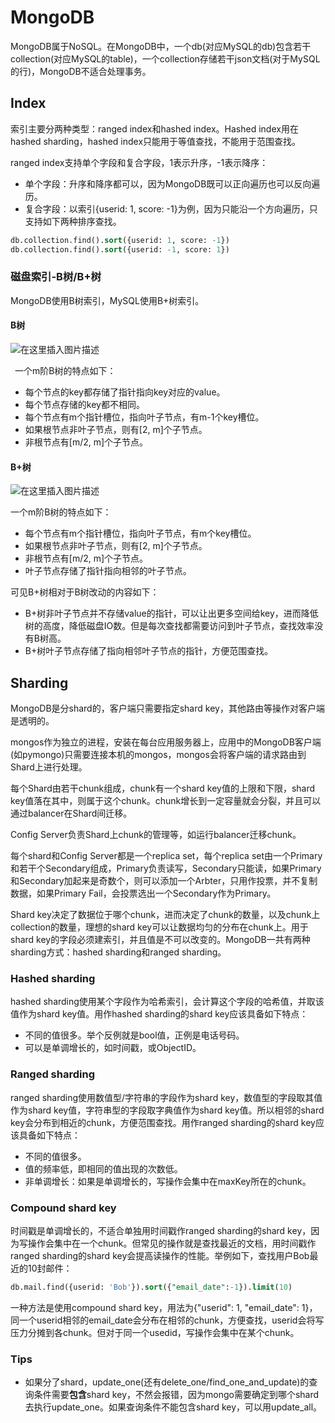 # MongoDB

MongoDB属于NoSQL。在MongoDB中，一个db(对应MySQL的db)包含若干collection(对应MySQL的table)，一个collection存储若干json文档(对于MySQL的行)，MongoDB不适合处理事务。

## Index

索引主要分两种类型：ranged index和hashed index。Hashed index用在hashed sharding，hashed index只能用于等值查找，不能用于范围查找。

ranged index支持单个字段和复合字段，1表示升序，-1表示降序：

* 单个字段：升序和降序都可以，因为MongoDB既可以正向遍历也可以反向遍历。
* 复合字段：以索引{userid: 1, score: -1}为例，因为只能沿一个方向遍历，只支持如下两种排序查找。

```sql
db.collection.find().sort({userid: 1, score: -1})
db.collection.find().sort({userid: -1, score: 1})
```

### 磁盘索引-B树/B+树

MongoDB使用B树索引，MySQL使用B+树索引。

#### B树

![在这里插入图片描述](https://img-blog.csdnimg.cn/img_convert/47af20cfafb34a0a96775356512eced6.png#pic_center)


&ensp;一个m阶B树的特点如下：

* 每个节点的key都存储了指针指向key对应的value。
* 每个节点存储的key都不相同。
* 每个节点有m个指针槽位，指向叶子节点，有m-1个key槽位。
* 如果根节点非叶子节点，则有[2, m]个子节点。
* 非根节点有[m/2, m]个子节点。

#### B+树

![在这里插入图片描述](https://img-blog.csdnimg.cn/img_convert/466f0c5d9485863f4700e11a156053e6.png#pic_center)


一个m阶B树的特点如下：

- 每个节点有m个指针槽位，指向叶子节点，有m个key槽位。
- 如果根节点非叶子节点，则有[2, m]个子节点。
- 非根节点有[m/2, m]个子节点。
- 叶子节点存储了指针指向相邻的叶子节点。

可见B+树相对于B树改动的内容如下：

* B+树非叶子节点并不存储value的指针，可以让出更多空间给key，进而降低树的高度，降低磁盘IO数。但是每次查找都需要访问到叶子节点，查找效率没有B树高。
* B+树叶子节点存储了指向相邻叶子节点的指针，方便范围查找。

## Sharding

MongoDB是分shard的，客户端只需要指定shard key，其他路由等操作对客户端是透明的。

mongos作为独立的进程，安装在每台应用服务器上，应用中的MongoDB客户端(如pymongo)只需要连接本机的mongos，mongos会将客户端的请求路由到Shard上进行处理。

每个Shard由若干chunk组成，chunk有一个shard key值的上限和下限，shard key值落在其中，则属于这个chunk。chunk增长到一定容量就会分裂，并且可以通过balancer在Shard间迁移。

Config Server负责Shard上chunk的管理等，如运行balancer迁移chunk。

每个shard和Config Server都是一个replica set，每个replica set由一个Primary和若干个Secondary组成，Primary负责读写，Secondary只能读，如果Primary和Secondary加起来是奇数个，则可以添加一个Arbter，只用作投票，并不复制数据，如果Primary Fail，会投票选出一个Secondary作为Primary。

Shard key决定了数据位于哪个chunk，进而决定了chunk的数量，以及chunk上collection的数量，理想的shard key可以让数据均匀的分布在chunk上。用于shard key的字段必须建索引，并且值是不可以改变的。MongoDB一共有两种sharding方式：hashed sharding和ranged sharding。

### Hashed sharding

hashed sharding使用某个字段作为哈希索引，会计算这个字段的哈希值，并取该值作为shard key值。用作hashed sharding的shard key应该具备如下特点：

* 不同的值很多。举个反例就是bool值，正例是电话号码。
* 可以是单调增长的，如时间戳，或ObjectID。

### Ranged sharding

ranged sharding使用数值型/字符串的字段作为shard key，数值型的字段取其值作为shard key值，字符串型的字段取字典值作为shard key值。所以相邻的shard key会分布到相近的chunk，方便范围查找。用作ranged sharding的shard key应该具备如下特点：

- 不同的值很多。
- 值的频率低，即相同的值出现的次数低。
- 非单调增长：如果是单调增长的，写操作会集中在maxKey所在的chunk。

### Compound shard key

时间戳是单调增长的，不适合单独用时间戳作ranged sharding的shard key，因为写操作会集中在一个chunk。但常见的操作就是查找最近的文档，用时间戳作ranged sharding的shard key会提高读操作的性能。举例如下，查找用户Bob最近的10封邮件：

```sql
db.mail.find({userid: 'Bob'}).sort({"email_date":-1}).limit(10)
```

一种方法是使用compound shard key，用法为{"userid": 1, "email_date": 1}，同一个userid相邻的email_date会分布在相邻的chunk，方便查找，userid会将写压力分摊到各chunk。但对于同一个usedid，写操作会集中在某个chunk。

### Tips

* 如果分了shard，update_one(还有delete_one/find_one_and_update)的查询条件需要**包含**shard key，不然会报错，因为mongo需要确定到哪个shard去执行update_one。如果查询条件不能包含shard key，可以用update_all。

